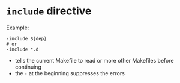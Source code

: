 # `include` directive

Example:
```
-include ${dep}
# or
-include *.d
```

- tells the current Makefile to read or more other Makefiles before continuing
- the `-` at the beginning suppresses the errors

